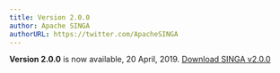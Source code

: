 ```yaml
---
title: Version 2.0.0
author: Apache SINGA
authorURL: https://twitter.com/ApacheSINGA
---
```


**Version 2.0.0** is now available, 20 April, 2019.
[Download SINGA v2.0.0](/docs/download-singa.html#incubating-v200-20-april-2019)
